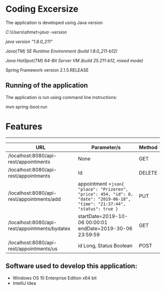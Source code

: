 Coding Excersize
=================

The application is developed using Java version

 

*C:\\Users\\ahmet\>java -version*

*java version "1.8.0_211"*

*Java(TM) SE Runtime Environment (build 1.8.0_211-b12)*

*Java HotSpot(TM) 64-Bit Server VM (build 25.211-b12, mixed mode)*

Spring Framework version 2.1.5.RELEASE

## Running of the application
The application is run using command line instructions:

mvn spring-boot:run

# Features
--------

| URL                                          | Parameter/s                                                                                                           | Method |
|----------------------------------------------|-----------------------------------------------------------------------------------------------------------------------|--------|
| /localhost:8080/api-rest/appointments      | None                                                                                                                  | GET    |
| /localhost:8080/api-rest/appointments      | Id                                                                                                                    | DELETE |
| /localhost:8080/api-rest/appointments/add     | appointment =```json{ "place": "Prizeren", "price": 454, "id": 0, "date": "2019-06-18", "time": "21:37:44", "status": true } ```| PUT    |
| /localhost:8080/api-rest/appointments/bydates | startDate=2019-10-06 00:00:01 endDate=2019-30-06 23:59:59                                                             | GET    |
| /localhost:8080/api-rest/appointments/us      | id Long, Status Boolean | POST   |
 
## Software used to develop this application:

* Windows OS 10 Enterprise Edition x64 bit 
* IntelliJ Idea 

